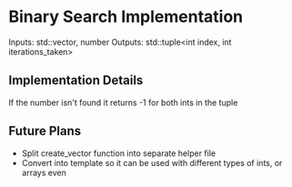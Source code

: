 # Binary Search Implementation 
Inputs: std::vector<int>, number 
Outputs: std::tuple<int index, int iterations_taken>

## Implementation Details
If the number isn't found it returns -1 for both ints in the tuple

## Future Plans
* Split create_vector function into separate helper file
* Convert into template so it can be used with different types of ints, or arrays even
